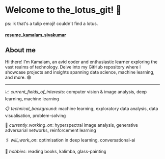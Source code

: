 # Welcome to the_lotus_git! :tulip: 
ps: ik that's a tulip emoji! couldn't find a lotus.
#### [resume_kamalam_sivakumar](https://github.com/KamalamSivakumar/resume/blob/main/resume_kamalam_sivakumar.pdf)
## About me
Hi there! I'm Kamalam, an avid coder and enthusiastic learner exploring the vast realms of technology. 
Delve into my GitHub repository where I showcase projects and insights spanning data science, machine learning, and more. :smile:

-------------------------------------------------------------------------------------------------------------------------------------
:chart_with_upwards_trend: _current_fields_of_interests_: computer vision & image analysis, deep learning, machine learning 

:clipboard: _technical_background_: machine learning, exploratory data analysis, data visualisation, problem-solving

:round_pushpin: _currently_working_on_: hyperspectral image analysis, generative adversarial networks, reinforcement learning

:paperclips: _will_work_on_: optimisation in deep learning, conversational-ai

:briefcase: _hobbies_: reading books, kalimba, glass-painting 
